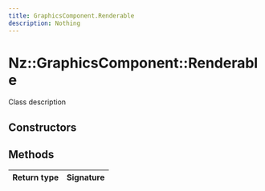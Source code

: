 ```yaml
---
title: GraphicsComponent.Renderable
description: Nothing
---
```


# Nz::GraphicsComponent::Renderable

Class description

## Constructors


## Methods

| Return type | Signature |
| ----------- | --------- |
